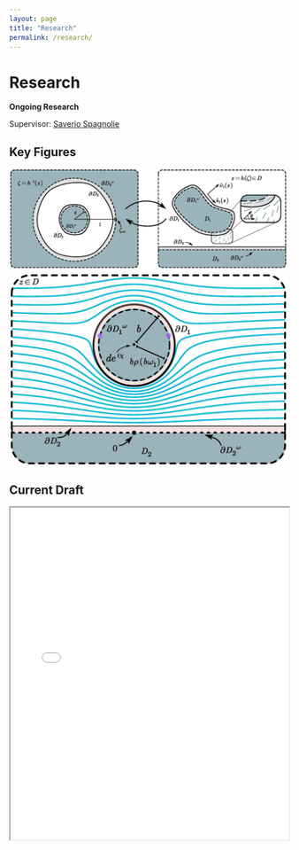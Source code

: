 ```yaml
---
layout: page
title: "Research"
permalink: /research/
---
```


# Research
**Ongoing Research**

Supervisor: [Saverio Spagnolie](https://people.math.wisc.edu/~spagnolie/)

## Key Figures
![Conformal Mapping](LC/figures/conformal_mapping.jpg)
![Integral Curves](LC/figures/integral_curves.jpg)

## Current Draft
<iframe src="LC/Interaction_of_an_immersed_body_in_a_semi_infinite_nematic_liquid_crystal.pdf" width="100%" height="600px">
    This browser does not support PDFs. Please download the PDF to view it: 
    <a href="LC/Interaction_of_an_immersed_body_in_a_semi_infinite_nematic_liquid_crystal.pdf">Download PDF</a>.
</iframe>
